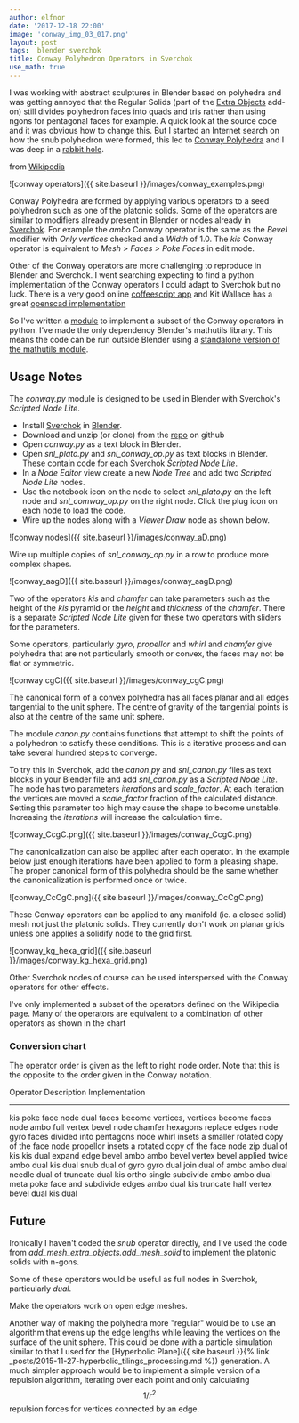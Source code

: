 ```yaml
---
author: elfnor
date: '2017-12-18 22:00'
image: 'conway_img_03_017.png'
layout: post
tags:  blender sverchok
title: Conway Polyhedron Operators in Sverchok
use_math: true
---
```


I was working with abstract sculptures in Blender based on polyhedra and was getting annoyed that the Regular Solids (part of the [Extra Objects](https://wiki.blender.org/index.php/Extensions:2.6/Py/Scripts/Add_Mesh/Add_Extra) add-on) still divides polyhedron faces into quads and tris rather than using ngons for pentagonal faces for example. A quick look at the source code and it was obvious how to change this. But I started an Internet search on how the snub polyhedron were formed, this led to [Conway Polyhedra](https://en.wikipedia.org/wiki/Conway_polyhedron_notation) and I was deep in a [rabbit hole](https://www.urbandictionary.com/define.php?term=Rabbit%20Hole).

from [Wikipedia](https://en.wikipedia.org/wiki/Conway_polyhedron_notation)

![conway operators]({{ site.baseurl }}/images/conway_examples.png)

Conway Polyhedra are formed by applying various operators to a seed polyhedron such as one of the platonic solids. Some of the operators are similar to modifiers already present in Blender or nodes already in [Sverchok](https://github.com/nortikin/sverchok/). For example the *ambo* Conway operator is the same as the *Bevel* modifier with *Only vertices* checked and a *Width* of 1.0. The *kis* Conway operator is equivalent to *Mesh \> Faces \> Poke Faces* in edit mode.

Other of the Conway operators are more challenging to reproduce in Blender and Sverchok. I went searching expecting to find a python implementation of the Conway operators I could adapt to Sverchok but no luck. There is a very good online [coffeescript app](https://github.com/levskaya/polyhedronisme) and Kit Wallace has a great [openscad implementation](https://github.com/KitWallace/openscad/blob/master/conway.scad)

So I\'ve written a [module](https://github.com/elfnor/conway_polyhedron_operators) to implement a subset of the Conway operators in python. I\'ve made the only dependency Blender\'s mathutils library. This means the code can be run outside Blender using a [standalone version of the mathutils module](https://github.com/majimboo/py-mathutils).

## Usage Notes

The *conway.py* module is designed to be used in Blender with Sverchok\'s *Scripted Node Lite*.

-   Install [Sverchok](https://github.com/nortikin/sverchok/) in [Blender](https://www.blender.org/).
-   Download and unzip (or clone) from the [repo](https://github.com/elfnor/conway_polyhedron_operators) on github
-   Open *conway.py* as a text block in Blender.
-   Open *snl_plato.py* and *snl_conway_op.py* as text blocks in Blender. These contain code for each Sverchok *Scripted Node Lite*.
-   In a *Node Editor* view create a new *Node Tree* and add two *Scripted Node Lite* nodes.
-   Use the notebook icon on the node to select *snl_plato.py* on the left node and *snl_comway_op.py* on the right node. Click the plug icon on each node to load the code.
-   Wire up the nodes along with a *Viewer Draw* node as shown below.

![conway nodes]({{ site.baseurl }}/images/conway_aD.png)

Wire up multiple copies of *snl_conway_op.py* in a row to produce more complex shapes.

![conway_aagD]({{ site.baseurl }}/images/conway_aagD.png)

Two of the operators *kis* and *chamfer* can take parameters such as the height of the *kis* pyramid or the *height* and *thickness* of the *chamfer*. There is a separate *Scripted Node Lite* given for these two operators with sliders for the parameters.

Some operators, particularly *gyro*, *propellor* and *whirl* and *chamfer* give polyhedra that are not particularly smooth or convex, the faces may not be flat or symmetric.

![conway cgC]({{ site.baseurl }}/images/conway_cgC.png)

The canonical form of a convex polyhedra has all faces planar and all edges tangential to the unit sphere. The centre of gravity of the tangential points is also at the centre of the same unit sphere.

The module *canon.py* contiains functions that attempt to shift the points of a polyhedron to satisfy these conditions. This is a iterative process and can take several hundred steps to converge.

To try this in Sverchok, add the *canon.py* and *snl_canon.py* files as text blocks in your Blender file and add *snl_canon.py* as a *Scripted Node Lite*. The node has two parameters *iterations* and *scale_factor*. At each iteration the vertices are moved a *scale_factor* fraction of the calculated distance. Setting this parameter too high may cause the shape to become unstable. Increasing the *iterations* will increase the calculation time.

![conway_CcgC.png]({{ site.baseurl }}/images/conway_CcgC.png)

The canonicalization can also be applied after each operator. In the example below just enough iterations have been applied to form a pleasing shape. The proper canonical form of this polyhedra should be the same whether the canonicalization is performed once or twice.

![conway_CcCgC.png]({{ site.baseurl }}/images/conway_CcCgC.png)

These Conway operators can be applied to any manifold (ie. a closed solid) mesh not just the platonic solids. They currently don\'t work on planar grids unless one applies a solidify node to the grid first.

![conway_kg_hexa_grid]({{ site.baseurl }}/images/conway_kg_hexa_grid.png)

Other Sverchok nodes of course can be used interspersed with the Conway operators for other effects.

I\'ve only implemented a subset of the operators defined on the Wikipedia page. Many of the operators are equivalent to a combination of other operators as shown in the chart

### Conversion chart

The operator order is given as the left to right node order. Note that this is the opposite to the order given in the Conway notation.

  Operator    Description                                    Implementation
  ----------- ---------------------------------------------- --------------------
  kis         poke face                                      node
  dual        faces become vertices, vertices become faces   node
  ambo        full vertex bevel                              node
  chamfer     hexagons replace edges                         node
  gyro        faces divided into pentagons                   node
  whirl       insets a smaller rotated copy of the face      node
  propellor   insets a rotated copy of the face              node
  zip         dual of kis                                    kis dual
  expand      edge bevel                                     ambo ambo
  bevel       vertex bevel applied twice                     ambo dual kis dual
  snub        dual of gyro                                   gyro dual
  join        dual of ambo                                   ambo dual
  needle      dual of truncate                               dual kis
  ortho       single subdivide                               ambo ambo dual
  meta        poke face and subdivide edges                  ambo dual kis
  truncate    half vertex bevel                              dual kis dual

## Future

Ironically I haven\'t coded the *snub* operator directly, and I\'ve used the code from *add_mesh_extra_objects.add_mesh_solid* to implement the platonic solids with n-gons.

Some of these operators would be useful as full nodes in Sverchok, particularly *dual*.

Make the operators work on open edge meshes.

Another way of making the polyhedra more \"regular\" would be to use an algorithm that evens up the edge lengths while leaving the vertices on the surface of the unit sphere. This could be done with a particle simulation similar to that I used for the [Hyperbolic Plane]({{ site.baseurl }}{% link _posts/2015-11-27-hyperbolic_tilings_processing.md %}) generation. A much simpler approach would be to implement a simple version of a repulsion algorithm, iterating over each point and only calculating $$1/r^2$$ repulsion forces for vertices connected by an edge.
